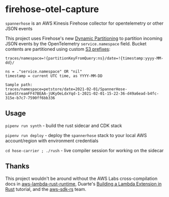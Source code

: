 # firehose-otel-capture

`spannerhose` is an AWS Kinesis Firehose collector for opentelemetry or other JSON events

This project uses Firehose's new [Dynamic Partitioning](https://aws.amazon.com/blogs/big-data/kinesis-data-firehose-now-supports-dynamic-partitioning-to-amazon-s3/) to partition incoming JSON events by the OpenTelemetry `service.namespace` field. Bucket contents are partitioned using custom [S3 prefixes](https://docs.aws.amazon.com/firehose/latest/dev/s3-prefixes.html):

```
traces/namespace=!{partitionKeyFromQuery:ns}/date=!{timestamp:yyyy-MM-dd}/

ns = ."service.namespace" OR "nil"
timestamp = current UTC time, as YYYY-MM-DD

Sample path:
traces/namespace=petstore/date=2021-02-01/SpannerHose-LakeStreamFF47BEAA-jUKyOeLdxYqd-1-2021-02-01-15-22-36-d49a6ead-b4fc-315e-b7c7-7590ff6bb336
```

## Usage

`pipenv run synth` - build the rust sidecar and CDK stack

`pipenv run deploy` - deploy the `spannerhose` stack to your local AWS account/region with environment credentials

`cd hose-carrier ; ./rush` - live compiler session for working on the sidecar

## Thanks

This project wouldn't be around without the AWS Labs cross-compilation docs in [aws-lambda-rust-runtime](https://github.com/awslabs/aws-lambda-rust-runtime), Duarte's [Building a Lambda Extension in Rust](https://dev.to/aws-builders/building-an-aws-lambda-extension-with-rust-3p81) tutorial, and the [aws-sdk-rs](https://github.com/awslabs/aws-sdk-rust) team.